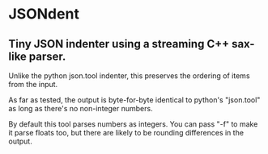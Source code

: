 # JSONdent

## Tiny JSON indenter using a streaming C++ sax-like parser.

Unlike the python json.tool indenter, this preserves the ordering of
items from the input.

As far as tested, the output is byte-for-byte identical to python's
"json.tool" as long as there's no non-integer numbers. 

By default this tool parses numbers as integers. You can pass "-f" to
make it parse floats too, but there are likely to be rounding differences
in the output.
